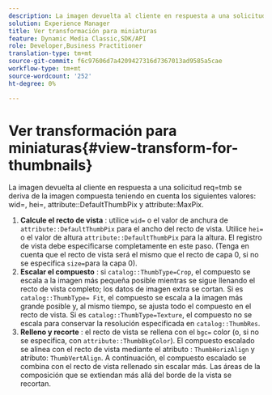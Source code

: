 ```yaml
---
description: La imagen devuelta al cliente en respuesta a una solicitud req=tmb se deriva de la imagen compuesta considerando los siguientes valores wid=, hei=, attribute DefaultThumbPix y attribute MaxPix.
solution: Experience Manager
title: Ver transformación para miniaturas
feature: Dynamic Media Classic,SDK/API
role: Developer,Business Practitioner
translation-type: tm+mt
source-git-commit: f6c97606d7a4209427316d7367013ad9585a5cae
workflow-type: tm+mt
source-wordcount: '252'
ht-degree: 0%

---
```



# Ver transformación para miniaturas{#view-transform-for-thumbnails}

La imagen devuelta al cliente en respuesta a una solicitud req=tmb se deriva de la imagen compuesta teniendo en cuenta los siguientes valores: wid=, hei=, attribute::DefaultThumbPix y attribute::MaxPix.

1. **Calcule el recto de vista** : utilice  `wid=` o el valor de anchura de  `attribute::DefaultThumbPix` para el ancho del recto de vista. Utilice `hei=` o el valor de altura `attribute::DefaultThumbPix` para la altura. El registro de vista debe especificarse completamente en este paso. (Tenga en cuenta que el recto de vista será el mismo que el recto de capa 0, si no se especifica `size=`para la capa 0).
1. **Escalar el compuesto** : si  `catalog::ThumbType=Crop`, el compuesto se escala a la imagen más pequeña posible mientras se sigue llenando el recto de vista completo; los datos de imagen extra se cortan. Si es `catalog::ThumbType= Fit`, el compuesto se escala a la imagen más grande posible y, al mismo tiempo, se ajusta todo el compuesto en el recto de vista. Si es `catalog::ThumbType=Texture`, el compuesto no se escala para conservar la resolución especificada en `catalog::ThumbRes`.
1. **Relleno y recorte** : el recto de vista se rellena con el  `bgc=` color (o, si no se especifica, con  `attribute::ThumbBkgColor`). El compuesto escalado se alinea con el recto de vista mediante el atributo : `ThumbHorizAlign` y atributo: `ThumbVertAlign`. A continuación, el compuesto escalado se combina con el recto de vista rellenado sin escalar más. Las áreas de la composición que se extiendan más allá del borde de la vista se recortan.

